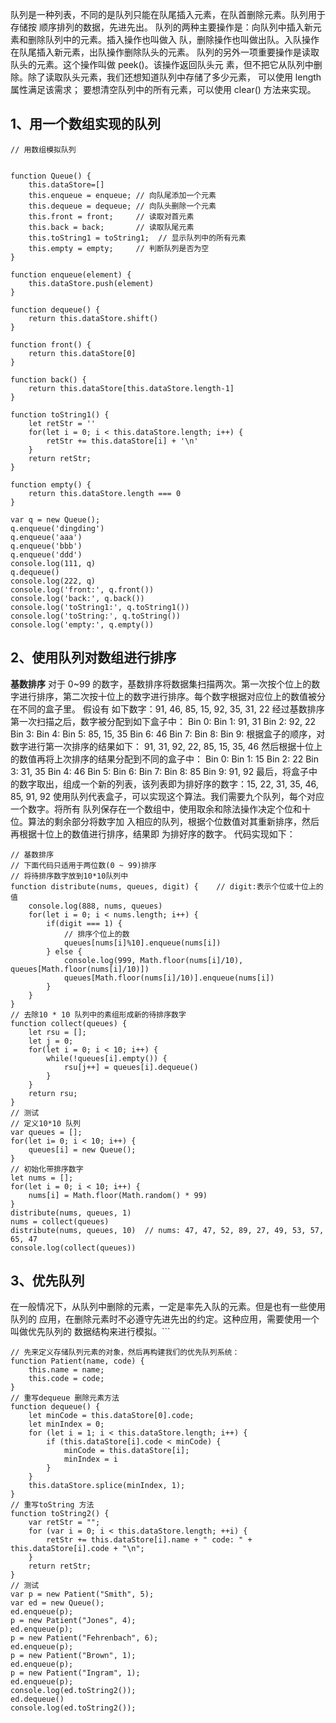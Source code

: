 队列是一种列表，不同的是队列只能在队尾插入元素，在队首删除元素。队列用于存储按 顺序排列的数据，先进先出。
队列的两种主要操作是：向队列中插入新元素和删除队列中的元素。插入操作也叫做入 队，删除操作也叫做出队。入队操作在队尾插入新元素，出队操作删除队头的元素。
队列的另外一项重要操作是读取队头的元素。这个操作叫做 peek()。该操作返回队头元 素，但不把它从队列中删除。除了读取队头元素，我们还想知道队列中存储了多少元素， 可以使用 length 属性满足该需求；
要想清空队列中的所有元素，可以使用 clear() 方法来实现。

## 1、用一个数组实现的队列
```
// 用数组模拟队列


function Queue() {
	this.dataStore=[]
	this.enqueue = enqueue; // 向队尾添加一个元素
	this.dequeue = dequeue; // 向队头删除一个元素
	this.front = front;  	// 读取对首元素
	this.back = back;		// 读取队尾元素
	this.toString1 = toString1;  // 显示队列中的所有元素
	this.empty = empty;  	// 判断队列是否为空
}

function enqueue(element) {
	this.dataStore.push(element)
}

function dequeue() {
	return this.dataStore.shift()
}

function front() {
	return this.dataStore[0]
}

function back() {
	return this.dataStore[this.dataStore.length-1]
}

function toString1() {
	let retStr = ''
	for(let i = 0; i < this.dataStore.length; i++) {
		retStr += this.dataStore[i] + '\n'
	}
	return retStr;
}

function empty() {
	return this.dataStore.length === 0
}

var q = new Queue();
q.enqueue('dingding')
q.enqueue('aaa')
q.enqueue('bbb')
q.enqueue('ddd')
console.log(111, q)
q.dequeue()
console.log(222, q)
console.log('front:', q.front())
console.log('back:', q.back())
console.log('toString1:', q.toString1())
console.log('toString:', q.toString())
console.log('empty:', q.empty())
```

## 2、使用队列对数组进行排序
**基数排序**
对于 0~99 的数字，基数排序将数据集扫描两次。第一次按个位上的数字进行排序，第二次按十位上的数字进行排序。每个数字根据对应位上的数值被分在不同的盒子里。
假设有 如下数字：91, 46, 85, 15, 92, 35, 31, 22
经过基数排序第一次扫描之后，数字被分配到如下盒子中： 
Bin 0: 
Bin 1: 91, 31 
Bin 2: 92, 22 
Bin 3: 
Bin 4: 
Bin 5: 85, 15, 35 
Bin 6: 46 
Bin 7: 
Bin 8:
Bin 9:
根据盒子的顺序，对数字进行第一次排序的结果如下： 91, 31, 92, 22, 85, 15, 35, 46
然后根据十位上的数值再将上次排序的结果分配到不同的盒子中： 
Bin 0: 
Bin 1: 15 
Bin 2: 22 
Bin 3: 31, 35 
Bin 4: 46 
Bin 5: 
Bin 6: 
Bin 7: 
Bin 8: 85 
Bin 9: 91, 92
最后，将盒子中的数字取出，组成一个新的列表，该列表即为排好序的数字：15, 22, 31, 35, 46, 85, 91, 92
使用队列代表盒子，可以实现这个算法。我们需要九个队列，每个对应一个数字。将所有 队列保存在一个数组中，使用取余和除法操作决定个位和十位。算法的剩余部分将数字加 入相应的队列，根据个位数值对其重新排序，然后再根据十位上的数值进行排序，结果即 为排好序的数字。
代码实现如下：
```
// 基数排序
// 下面代码只适用于两位数(0 ~ 99)排序
// 将待排序数字放到10*10队列中
function distribute(nums, queues, digit) {    // digit:表示个位或十位上的值
	console.log(888, nums, queues)
	for(let i = 0; i < nums.length; i++) {
		if(digit === 1) {
			// 排序个位上的数
			queues[nums[i]%10].enqueue(nums[i])
		} else {
			console.log(999, Math.floor(nums[i]/10), queues[Math.floor(nums[i]/10)])
			queues[Math.floor(nums[i]/10)].enqueue(nums[i])
		}
	}
}
// 去除10 * 10 队列中的素组形成新的待排序数字
function collect(queues) {
	let rsu = [];
	let j = 0;
	for(let i = 0; i < 10; i++) {
		while(!queues[i].empty()) {
			rsu[j++] = queues[i].dequeue()
		}
	}
	return rsu;
}
// 测试
// 定义10*10 队列
var queues = [];
for(let i= 0; i < 10; i++) {
	queues[i] = new Queue();
}
// 初始化带排序数字
let nums = [];
for(let i = 0; i < 10; i++) {
	nums[i] = Math.floor(Math.random() * 99)
}
distribute(nums, queues, 1)  
nums = collect(queues)
distribute(nums, queues, 10)  // nums: 47, 47, 52, 89, 27, 49, 53, 57, 65, 47
console.log(collect(queues))
```

## 3、优先队列
在一般情况下，从队列中删除的元素，一定是率先入队的元素。但是也有一些使用队列的 应用，在删除元素时不必遵守先进先出的约定。这种应用，需要使用一个叫做优先队列的 数据结构来进行模拟。```
```
// 先来定义存储队列元素的对象，然后再构建我们的优先队列系统：
function Patient(name, code) {
	this.name = name;
	this.code = code;
}
// 重写dequeue 删除元素方法
function dequeue() {
	let minCode = this.dataStore[0].code;
	let minIndex = 0;
	for (let i = 1; i < this.dataStore.length; i++) {
		if (this.dataStore[i].code < minCode) {
			minCode = this.dataStore[i];
			minIndex = i
		}
	}
	this.dataStore.splice(minIndex, 1);
}
// 重写toString 方法
function toString2() {
	var retStr = "";
	for (var i = 0; i < this.dataStore.length; ++i) {
		retStr += this.dataStore[i].name + " code: " + this.dataStore[i].code + "\n";
	}
	return retStr;
}
// 测试
var p = new Patient("Smith", 5);
var ed = new Queue();
ed.enqueue(p);
p = new Patient("Jones", 4);
ed.enqueue(p);
p = new Patient("Fehrenbach", 6);
ed.enqueue(p);
p = new Patient("Brown", 1);
ed.enqueue(p);
p = new Patient("Ingram", 1);
ed.enqueue(p);
console.log(ed.toString2());
ed.dequeue()
console.log(ed.toString2());
```



